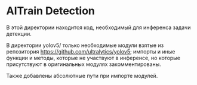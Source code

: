 AITrain Detection
==============================
В этой директории находится код, необходимый для инференса задачи детекции.

В директории yolov5/ только необходимые модули взятые из репозитория https://github.com/ultralytics/yolov5; импорты и иные функции и методы, которые не участвуют в инференсе, но которые присутствуют в оригинальных модулях закомментированы.

Также добавлены абсолютные пути при импорте модулей.
